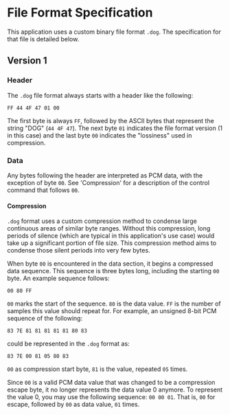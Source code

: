 # File Format Specification

This application uses a custom binary file format `.dog`. The specification for that file is detailed below.


## Version 1

### Header

The `.dog` file format always starts with a header like the following: 

```
FF 44 4F 47 01 00
```

The first byte is always `FF`, followed by the ASCII bytes that represent the string "DOG" (`44 4F 47`). The next byte `01` indicates the file format version (1 in this case) and the last byte `00` indicates the "lossiness" used in compression. 

### Data

Any bytes following the header are interpreted as PCM data, with the exception of byte `00`. See 'Compression' for a description of the control command that follows `00`. 

#### Compression

`.dog` format uses a custom compression method to condense large continuous areas of similar byte ranges. Without this compression, long periods of silence (which are typical in this application's use case) would take up a significant portion of file size. This compression method aims to condense those silent periods into very few bytes.

When byte `00` is encountered in the data section, it begins a compressed data sequence. This sequence is three bytes long, including the starting `00` byte. An example sequence follows:

```
00 80 FF
```

`00` marks the start of the sequence. `80` is the data value. `FF` is the number of samples this value should repeat for. For example, an unsigned 8-bit PCM sequence of the following:

```
83 7E 81 81 81 81 81 80 83
```

could be represented in the `.dog` format as:

```
83 7E 00 81 05 80 83
```

`00` as compression start byte, `81` is the value, repeated `05` times.

Since `00` is a valid PCM data value that was changed to be a compression escape byte, it no longer represents the data value 0 anymore. To represent the value 0, you may use the following sequence: `00 00 01`. That is, `00` for escape, followed by `00` as data value, `01` times.